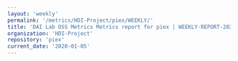 ```yaml
---
layout: 'weekly'
permalink: '/metrics/HDI-Project/piex/WEEKLY/'
title: 'DAI Lab OSS Metrics Metrics report for piex | WEEKLY-REPORT-2020-01-05'
organization: 'HDI-Project'
repository: 'piex'
current_date: '2020-01-05'
---
```

